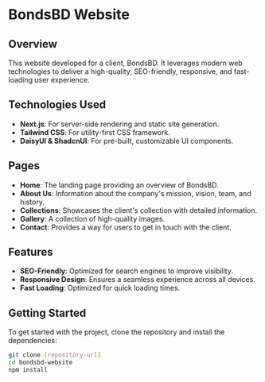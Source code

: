 # BondsBD Website

## Overview

This website developed for a client, BondsBD. It leverages modern web technologies to deliver a high-quality, SEO-friendly, responsive, and fast-loading user experience.

## Technologies Used

- **Next.js**: For server-side rendering and static site generation.
- **Tailwind CSS**: For utility-first CSS framework.
- **DaisyUI & ShadcnUI**: For pre-built, customizable UI components.

## Pages

- **Home**: The landing page providing an overview of BondsBD.
- **About Us**: Information about the company's mission, vision, team, and history.
- **Collections**: Showcases the client's collection with detailed information.
- **Gallery**: A collection of high-quality images.
- **Contact**: Provides a way for users to get in touch with the client.

## Features

- **SEO-Friendly**: Optimized for search engines to improve visibility.
- **Responsive Design**: Ensures a seamless experience across all devices.
- **Fast Loading**: Optimized for quick loading times.

## Getting Started

To get started with the project, clone the repository and install the dependencies:

```bash
git clone [repository-url]
cd bondsbd-website
npm install
